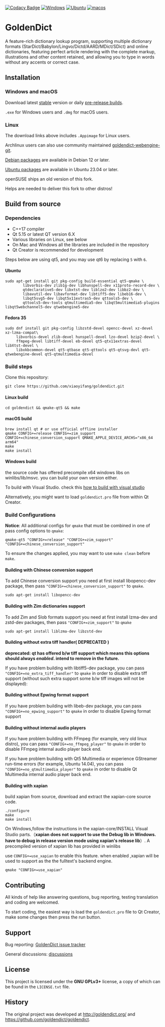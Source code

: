 [![Codacy Badge](https://api.codacy.com/project/badge/Grade/e507f9bf83bd48f7a5b76f71dfe9f0dd)](https://app.codacy.com/gh/xiaoyifang/goldendict?utm_source=github.com&utm_medium=referral&utm_content=xiaoyifang/goldendict&utm_campaign=Badge_Grade_Settings)
[![Windows](https://github.com/xiaoyifang/goldendict/actions/workflows/windows.yml/badge.svg)](https://github.com/xiaoyifang/goldendict/actions/workflows/windows.yml) [![Ubuntu](https://github.com/xiaoyifang/goldendict/actions/workflows/ubuntu.yml/badge.svg)](https://github.com/xiaoyifang/goldendict/actions/workflows/ubuntu.yml)
[![macos](https://github.com/xiaoyifang/goldendict/actions/workflows/macos.yml/badge.svg)](https://github.com/xiaoyifang/goldendict/actions/workflows/macos.yml)

# GoldenDict

A feature-rich dictionary lookup program, supporting multiple dictionary formats (StarDict/Babylon/Lingvo/Dictd/AARD/MDict/SDict) and online dictionaries, featuring perfect article rendering with the complete markup, illustrations and other content retained, and allowing you to type in words without any accents or correct case.

## Installation

### Windows and macOS

Download latest [stable](https://github.com/xiaoyifang/goldendict/releases/latest) version or daily [pre-release builds](https://github.com/xiaoyifang/goldendict/releases).

`.exe` for Windows users and `.dmg` for macOS users.

### Linux

The download links above includes `.Appimage` for Linux users.

Archlinux users can also use community maintained [goldendict-webengine-git](https://aur.archlinux.org/packages/goldendict-webengine-git).

[Debian packages](https://tracker.debian.org/pkg/goldendict-webengine) are available in Debian 12 or later.

[Ubuntu packages](https://launchpad.net/ubuntu/+source/goldendict-webengine) are available in Ubuntu 23.04 or later.

openSUSE ships an old version of this fork.

Helps are needed to deliver this fork to other distros!

## Build from source

### Dependencies

* C++17 compiler
* Qt 5.15 or latest QT version 6.X
* Various libraries on Linux, see below
* On Mac and Windows all the libraries are included in the repository
* Qt Creator is recommended for development

Steps below are using qt5, and you may use qt6 by replacing `5` with `6`.

#### Ubuntu

```
sudo apt-get install git pkg-config build-essential qt5-qmake \
        libvorbis-dev zlib1g-dev libhunspell-dev x11proto-record-dev \
        qtdeclarative5-dev libxtst-dev liblzo2-dev libbz2-dev \
        libavutil-dev libavformat-dev libtiff5-dev libeb16-dev \
        libqt5svg5-dev libqt5x11extras5-dev qttools5-dev \
        qttools5-dev-tools qtmultimedia5-dev libqt5multimedia5-plugins libqt5webchannel5-dev qtwebengine5-dev
```

#### Fedora 35

```
sudo dnf install git pkg-config libzstd-devel opencc-devel xz-devel xz-lzma-compat\
     libvorbis-devel zlib-devel hunspell-devel lzo-devel bzip2-devel \
     ffmpeg-devel libtiff-devel eb-devel qt5-qtx11extras-devel libXtst-devel \
     libxkbcommon-devel qt5-qtbase qt5-qttools qt5-qtsvg-devl qt5-qtwebengine-devel qt5-qtmultimedia-devel
```

### Build steps

Clone this repository:
```
git clone https://github.com/xiaoyifang/goldendict.git
```

#### Linux build

```
cd goldendict && qmake-qt5 && make
```

#### macOS build

```
brew install qt # or use official offline installer
qmake CONFIG+=release CONFIG+=zim_support   CONFIG+=chinese_conversion_support QMAKE_APPLE_DEVICE_ARCHS="x86_64 arm64"
make 
make install
```

#### Windows build

the source code has offered precompile x64 windows libs on winlibs/lib/msvc. you can build your own version either.

To build with Visual Studio.
check this [how to build with visual studio](howto/how%20to%20build%20and%20debug%20with%20VS2019.md)

Alternatively, you might want to load `goldendict.pro` file from within Qt Creator.

### Build Configurations

**Notice**: All additional configs for `qmake` that must be combined in one  of pass config options to `qmake`:
```
qmake-qt5 "CONFIG+=release" "CONFIG+=zim_support" "CONFIG+=chinese_conversion_support"
```

To ensure the changes applied, you may want to use `make clean` before `make`.

#### Building with Chinese conversion support

To add Chinese conversion support you need at first install libopencc-dev package, then pass `"CONFIG+=chinese_conversion_support"` to `qmake`.

```
sudo apt-get install libopencc-dev
```

#### Building with Zim dictionaries support

To add Zim and Slob formats support you need at first install lzma-dev and zstd-dev packages, then pass `"CONFIG+=zim_support"` to `qmake`

```
sudo apt-get install liblzma-dev libzstd-dev
```

#### Building without extra tiff handler( DEPRECATED )

**deprecated: qt has offered b/w tiff support which means this options should always _enabled_.  intend to remove in the future.**

If you have problem building with libtiff5-dev package, you can pass
`"CONFIG+=no_extra_tiff_handler"` to `qmake` in order to disable extra tiff support
(without such extra support some b/w tiff images will not be displayed):

#### Building without Epwing format support

If you have problem building with libeb-dev package, you can pass
`"CONFIG+=no_epwing_support"` to `qmake` in order to disable Epwing format support

#### Building without internal audio players

If you have problem building with FFmpeg (for example, very old linux distro), you can pass
`"CONFIG+=no_ffmpeg_player"` to `qmake` in order to disable FFmpeg internal audio player back end.

If you have problem building with Qt5 Multimedia or experience GStreamer run-time errors (for example, Ubuntu 14.04), you can pass
`"CONFIG+=no_qtmultimedia_player"` to `qmake` in order to disable Qt Multimedia internal audio player back end.

#### Building with xapian

build xapian from source, download and extract the xapian-core source code.

```
./configure
make 
make install
```

 On Windows,follow the instructions in the xapian-core/INSTALL Visual Studio parts.（**xapian does not support to use the  Debug lib in Windows. have to debug in release version mode using xapian's release lib**）.
A precompiled version of xapian lib has provided in winlibs

use `CONFIG+=use_xapian` to enable this feature. when enabled ,xapian will be used to support as the the fulltext's backend engine.

```
qmake "CONFIG+=use_xapian"
```

## Contributing

All kinds of help like answering questions, bug reporting, testing translation and coding are welcomed.

To start coding, the easiest way is load the `goldendict.pro` file to Qt Creator, make some changes then press the run button.

## Support

Bug reporting: [GoldenDict issue tracker](https://github.com/goldendict/goldendict/issues)

General discussions: [discussions](https://github.com/xiaoyifang/goldendict/discussions)

## License

This project is licensed under the <b>GNU GPLv3+</b> license, a copy of which can be found in the `LICENSE.txt` file.

## History

The original project was developed at <http://goldendict.org/> and <https://github.com/goldendict/goldendict>.

